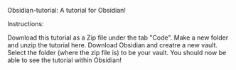 Obsidian-tutorial:
A tutorial for Obsidian!

Instructions:

Download this tutorial as a Zip file under the tab "Code". Make a new folder and unzip the tutorial here.
Download Obsidian and creatre a new vault. Select the folder (where the zip file is) to be your vault.
You should now be able to see the tutorial within Obsidian!
